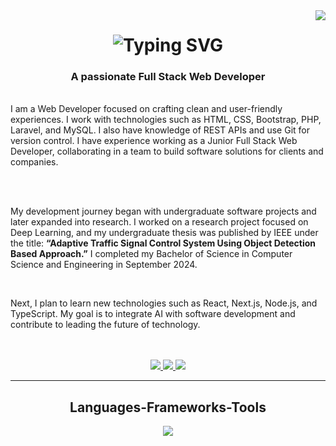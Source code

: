 
<img align="right" src="https://visitor-badge.laobi.icu/badge?page_id=smmehedi4u.smmehedi4u" />

<h1 align="center">
  <img src="https://readme-typing-svg.herokuapp.com?font=Righteous&size=35&pause=1000&color=3498DB&center=true&vCenter=true&width=500&height=70&lines=Hi+There!+👋;+I'm+Mehedi+Hasan;" alt="Typing SVG" />
</h1>



<h3 align="center">A passionate Full Stack Web Developer</h3>

<br/>

<div align="start">
I am a Web Developer focused on crafting clean and user-friendly experiences. I work with technologies such as HTML, CSS, Bootstrap, PHP, Laravel, and MySQL. I also have knowledge of REST APIs and use Git for version control. I have experience working as a Junior Full Stack Web Developer, collaborating in a team to build software solutions for clients and companies.

<br/><br/>

My development journey began with undergraduate software projects and later expanded into research. I worked on a research project focused on Deep Learning, and my undergraduate thesis was published by IEEE under the title: <b>“Adaptive Traffic Signal Control System Using Object Detection Based Approach.”</b> I completed my Bachelor of Science in Computer Science and Engineering in September 2024.

<br/>

Next, I plan to learn new technologies such as React, Next.js, Node.js, and TypeScript. My goal is to integrate AI with software development and contribute to leading the future of technology.

</div>

<br/>
<br/>
 
<div align="center"> 
<a href="mailto:mehedisarker379@gmail.com" target="_blank">
    <img src="https://img.shields.io/badge/Gmail-333333?style=for-the-badge&logo=gmail&logoColor=red" />
</a>
<a href="https://www.linkedin.com/in/mehedi-hasan-muhit-8714841b0/" target="_blank">
    <img src="https://img.shields.io/badge/LinkedIn-0077B5?style=for-the-badge&logo=linkedin&logoColor=white" target="_blank" />
</a>
<a href="https://smmehedi4u.github.io/portfolio/" target="_blank">
    <img src="https://img.shields.io/badge/Portfolio-FF5722?style=for-the-badge&logo=todoist&logoColor=white" target="_blank" /> <!-- sqlite, safari, google-chrome are other good icon options -->
</a>
</div>

 <hr/>
 
<h2 align="center">Languages-Frameworks-Tools</h2>
<div align="center">
    <img src="https://skillicons.dev/icons?i=html,css,bootstrap,tailwind,php,laravel,mysql,git,github,linux,apple,vscode,postman" />
</div>
